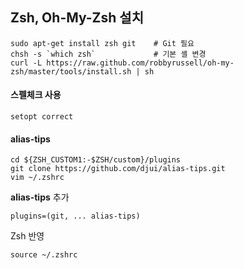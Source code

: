 ## Zsh, Oh-My-Zsh 설치
```shell
sudo apt-get install zsh git    # Git 필요
chsh -s `which zsh`             # 기본 셸 변경
curl -L https://raw.github.com/robbyrussell/oh-my-zsh/master/tools/install.sh | sh
```

#### 스펠체크 사용
```shell
setopt correct
```

#### alias-tips
```shell
cd ${ZSH_CUSTOM1:-$ZSH/custom}/plugins
git clone https://github.com/djui/alias-tips.git
vim ~/.zshrc
```

**alias-tips** 추가
```shell
plugins=(git, ... alias-tips)
```

Zsh 반영
```shell
source ~/.zshrc
```

